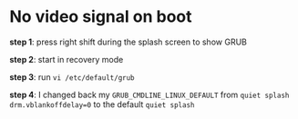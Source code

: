 # No video signal on boot

**step 1**: press right shift during the splash screen to show GRUB

**step 2**: start in recovery mode

**step 3**: run `vi /etc/default/grub`

**step 4**: I changed back my `GRUB_CMDLINE_LINUX_DEFAULT` from `quiet splash drm.vblankoffdelay=0` to the default `quiet splash`
